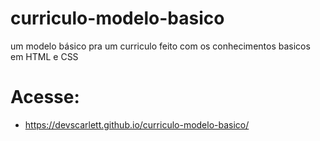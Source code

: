 # curriculo-modelo-basico
um modelo básico pra um curriculo feito com os conhecimentos basicos em HTML e CSS

# Acesse:
- https://devscarlett.github.io/curriculo-modelo-basico/
